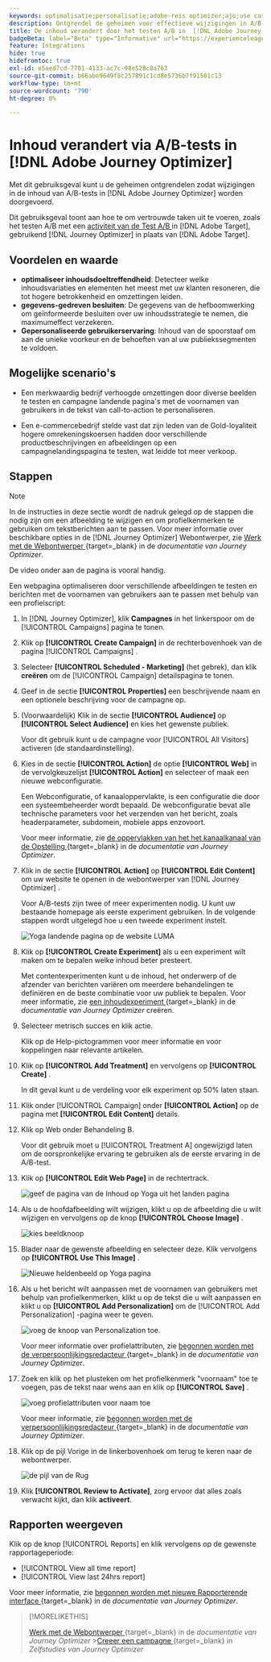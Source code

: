 ```yaml
---
keywords: optimalisatie;personalisatie;adobe-reis optimizer;ajo;use cases;scenario's;content change/ab test;profile, kenmerk;image wijzigen;image wisselen
description: Ontgrendel de geheimen voor effectieve wijzigingen in A/B-testinhoud in Adobe Journey Optimizer
title: De inhoud verandert door het testen A/B in  [!DNL Adobe Journey Optimizer]
badgeBeta: label="Beta" type="Informative" url="https://experienceleague.adobe.com/docs/target/using/introduction/intro.html#beta newtab=true" tooltip="Wat zijn de eigenschappen van Beta in  [!DNL Adobe Target]."
feature: Integrations
hide: true
hidefromtoc: true
exl-id: e5aed7cd-7701-4133-ac7c-98e528c8a763
source-git-commit: b66abe9649f8c257891c1cd8e5736b7f91501c13
workflow-type: tm+mt
source-wordcount: '790'
ht-degree: 0%

---
```


# Inhoud verandert via A/B-tests in [!DNL Adobe Journey Optimizer]

Met dit gebruiksgeval kunt u de geheimen ontgrendelen zodat wijzigingen in de inhoud van A/B-tests in [!DNL Adobe Journey Optimizer] worden doorgevoerd.

Dit gebruiksgeval toont aan hoe te om vertrouwde taken uit te voeren, zoals het testen A/B met een [ activiteit van de Test A/B ](/help/main/c-activities/t-test-ab/test-ab.md) in [!DNL Adobe Target], gebruikend [!DNL Journey Optimizer] in plaats van [!DNL Adobe Target].

## Voordelen en waarde

* **optimaliseer inhoudsdoeltreffendheid**: Detecteer welke inhoudsvariaties en elementen het meest met uw klanten resoneren, die tot hogere betrokkenheid en omzettingen leiden.
* **gegevens-gedreven besluiten**: De gegevens van de hefboomwerking om geïnformeerde besluiten over uw inhoudsstrategie te nemen, die maximumeffect verzekeren.
* **Gepersonaliseerde gebruikerservaring**: Inhoud van de spoorstaaf om aan de unieke voorkeur en de behoeften van al uw publiekssegmenten te voldoen.

## Mogelijke scenario&#39;s

* Een merkwaardig bedrijf verhoogde omzettingen door diverse beelden te testen en campagne landende pagina&#39;s met de voornamen van gebruikers in de tekst van call-to-action te personaliseren.

* Een e-commercebedrijf stelde vast dat zijn leden van de Gold-loyaliteit hogere omrekeningskoersen hadden door verschillende productbeschrijvingen en afbeeldingen op een campagnelandingspagina te testen, wat leidde tot meer verkoop.

## Stappen

>[!NOTE]
>
>In de instructies in deze sectie wordt de nadruk gelegd op de stappen die nodig zijn om een afbeelding te wijzigen en om profielkenmerken te gebruiken om tekstberichten aan te passen. Voor meer informatie over beschikbare opties in de [!DNL Journey Optimizer] Webontwerper, zie [ Werk met de Webontwerper ](https://experienceleague.adobe.com/en/docs/journey-optimizer/using/channels/web/author-web-pages/web-visual-editor){target=_blank} in de *documentatie van Journey Optimizer*.
>
>De video onder aan de pagina is vooral handig.

Een webpagina optimaliseren door verschillende afbeeldingen te testen en berichten met de voornamen van gebruikers aan te passen met behulp van een profielscript:

1. In [!DNL Journey Optimizer], klik **Campagnes** in het linkerspoor om de [!UICONTROL Campaigns] pagina te tonen.

1. Klik op **[!UICONTROL Create Campaign]** in de rechterbovenhoek van de pagina [!UICONTROL Campaigns] .

1. Selecteer **[!UICONTROL Scheduled - Marketing]** (het gebrek), dan klik **creëren** om de [!UICONTROL Campaign] detailspagina te tonen.

1. Geef in de sectie **[!UICONTROL Properties]** een beschrijvende naam en een optionele beschrijving voor de campagne op.

1. (Voorwaardelijk) Klik in de sectie **[!UICONTROL Audience]** op **[!UICONTROL Select Audience]** en kies het gewenste publiek.

   Voor dit gebruik kunt u de campagne voor [!UICONTROL All Visitors] activeren (de standaardinstelling).

1. Kies in de sectie **[!UICONTROL Action]** de optie **[!UICONTROL Web]** in de vervolgkeuzelijst **[!UICONTROL Action]** en selecteer of maak een nieuwe webconfiguratie.

   Een Webconfiguratie, of kanaaloppervlakte, is een configuratie die door een systeembeheerder wordt bepaald. De webconfiguratie bevat alle technische parameters voor het verzenden van het bericht, zoals headerparameter, subdomein, mobiele apps enzovoort.

   Voor meer informatie, zie [ de oppervlakken van het het kanaalkanaal van de Opstelling ](https://experienceleague.adobe.com/en/docs/journey-optimizer/using/configuration/channel-surfaces#set-up-channel-surfaces){target=_blank} in de *documentatie van Journey Optimizer*.

1. Klik in de sectie **[!UICONTROL Action]** op **[!UICONTROL Edit Content]** om uw website te openen in de webontwerper van [!DNL Journey Optimizer] .

   Voor A/B-tests zijn twee of meer experimenten nodig. U kunt uw bestaande homepage als eerste experiment gebruiken. In de volgende stappen wordt uitgelegd hoe u een tweede experiment instelt.

   ![ Yoga landende pagina op de website LUMA ](/help/main/c-integrating-target-with-mac/ajo/assets/luma-yoga-landing.png)

1. Klik op **[!UICONTROL Create Experiment]** als u een experiment wilt maken om te bepalen welke inhoud beter presteert.

   Met contentexperimenten kunt u de inhoud, het onderwerp of de afzender van berichten variëren om meerdere behandelingen te definiëren en de beste combinatie voor uw publiek te bepalen. Voor meer informatie, zie [ een inhoudexperiment ](https://experienceleague.adobe.com/en/docs/journey-optimizer/using/content-management/content-experiment/content-experiment){target=_blank} in de *documentatie van Journey Optimizer* creëren.

1. Selecteer metrisch succes en klik actie.

   Klik op de Help-pictogrammen voor meer informatie en voor koppelingen naar relevante artikelen.

1. Klik op **[!UICONTROL Add Treatment]** en vervolgens op **[!UICONTROL Create]** .

   In dit geval kunt u de verdeling voor elk experiment op 50% laten staan.

1. Klik onder [!UICONTROL Campaign] onder **[!UICONTROL Action]** op de pagina met **[!UICONTROL Edit Content]** details.

1. Klik op Web onder Behandeling B.

   Voor dit gebruik moet u [!UICONTROL Treatment A] ongewijzigd laten om de oorspronkelijke ervaring te gebruiken als de eerste ervaring in de A/B-test.

1. Klik op **[!UICONTROL Edit Web Page]** in de rechtertrack.

   ![ geef de pagina van de Inhoud op Yoga uit het landen pagina ](/help/main/c-integrating-target-with-mac/ajo/assets/edit-yoga-page.png)

1. Als u de hoofdafbeelding wilt wijzigen, klikt u op de afbeelding die u wilt wijzigen en vervolgens op de knop **[!UICONTROL Choose Image]** .

   ![ kies beeldknoop ](/help/main/c-integrating-target-with-mac/ajo/assets/choose-image.png)

1. Blader naar de gewenste afbeelding en selecteer deze. Klik vervolgens op **[!UICONTROL Use This Image]** .

   ![ Nieuwe heldenbeeld op Yoga pagina ](/help/main/c-integrating-target-with-mac/ajo/assets/new-hero-image.png)

1. Als u het bericht wilt aanpassen met de voornamen van gebruikers met behulp van profielkenmerken, klikt u op de tekst die u wilt aanpassen en klikt u op **[!UICONTROL Add Personalization]** om de [!UICONTROL Add Personalization] -pagina weer te geven.

   ![ voeg de knoop van Personalization toe.](/help/main/c-integrating-target-with-mac/ajo/assets/add-personalization-button.png)

   Voor meer informatie over profielattributen, zie [ begonnen worden met de verpersoonlijkingsredacteur ](https://experienceleague.adobe.com/en/docs/journey-optimizer/using/content-management/personalization/expression-editor/personalization-build-expressions){target=_blank} in de *documentatie van Journey Optimizer*.

1. Zoek en klik op het plusteken om het profielkenmerk &quot;voornaam&quot; toe te voegen, pas de tekst naar wens aan en klik op **[!UICONTROL Save]** .

   ![ voeg profielattributen voor naam ](/help/main/c-integrating-target-with-mac/ajo/assets/add-profile-attribute-for-name.png) toe

   Voor meer informatie, zie [ begonnen worden met de verpersoonlijkingsredacteur ](https://experienceleague.adobe.com/en/docs/journey-optimizer/using/content-management/personalization/expression-editor/personalization-build-expressions){target=_blank} in de *documentatie van Journey Optimizer*.

1. Klik op de pijl Vorige in de linkerbovenhoek om terug te keren naar de webontwerper.

   ![ de pijl van de Rug ](/help/main/c-integrating-target-with-mac/ajo/assets/back-arrow.png)

1. Klik **[!UICONTROL Review to Activate]**, zorg ervoor dat alles zoals verwacht kijkt, dan klik **activeert**.

## Rapporten weergeven

Klik op de knop [!UICONTROL Reports] en klik vervolgens op de gewenste rapportageperiode:

* [!UICONTROL View all time report]
* [!UICONTROL View last 24hrs report]

Voor meer informatie, zie [ begonnen worden met nieuwe Rapporterende interface ](https://experienceleague.adobe.com/en/docs/journey-optimizer/using/channel-report/report-gs-cja){target=_blank} in de *documentatie van Journey Optimizer*.

>[!MORELIKETHIS]
>
>[ Werk met de Webontwerper ](https://experienceleague.adobe.com/en/docs/journey-optimizer/using/channels/web/author-web-pages/web-visual-editor){target=_blank} in de *documentatie van Journey Optimizer*
>&#x200B;>[Creeer een campagne ](https://experienceleague.adobe.com/en/docs/journey-optimizer-learn/tutorials/create-campaigns/create-a-campaign){target=_blank} in *Zelfstudies van Journey Optimizer*

